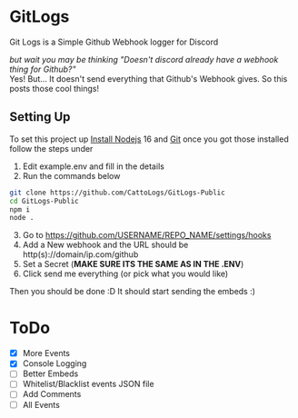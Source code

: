 # GitLogs
Git Logs is a Simple Github Webhook logger for Discord 

*but wait you may be thinking "Doesn't discord already have a webhook thing for Github?"*  
Yes! But... It doesn't send everything that Github's Webhook gives. So this posts those cool things!

## Setting Up
To set this project up [Install Nodejs](https://nodejs.org/en/) 16 and [Git](https://git-scm.com/) once you got those installed follow the steps under

1) Edit example.env and fill in the details
2) Run the commands below
```sh
git clone https://github.com/CattoLogs/GitLogs-Public
cd GitLogs-Public
npm i
node .
```
3) Go to https://github.com/USERNAME/REPO_NAME/settings/hooks
4) Add a New webhook and the URL should be http(s)://domain/ip.com/github
5) Set a Secret (**MAKE SURE ITS THE SAME AS IN THE .ENV**)
6) Click send me everything (or pick what you would like)

Then you should be done :D It should start sending the embeds :)


# ToDo
- [x] More Events
- [x] Console Logging
- [ ] Better Embeds
- [ ] Whitelist/Blacklist events JSON file
- [ ] Add Comments
- [ ] All Events
